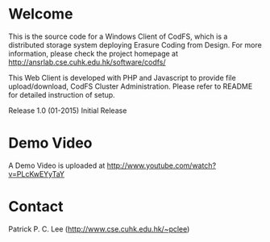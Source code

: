 Welcome
=====

This is the source code for a Windows Client of CodFS, which is a distributed
storage system deploying Erasure Coding from Design. For more information,
please check the project homepage at
http://ansrlab.cse.cuhk.edu.hk/software/codfs/

This Web Client is developed with PHP and Javascript to provide file
upload/download, CodFS Cluster Administration. Please refer to README for
detailed instruction of setup.

Release 1.0 (01-2015)
Initial Release

Demo Video
=====
A Demo Video is uploaded at http://www.youtube.com/watch?v=PLcKwEYyTaY

Contact
=================
Patrick P. C. Lee (http://www.cse.cuhk.edu.hk/~pclee)
